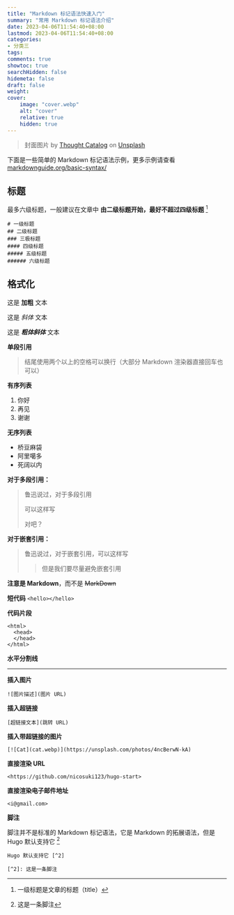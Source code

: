 ```yaml
---
title: "Markdown 标记语法快速入门"
summary: "常用 Markdown 标记语法介绍"
date: 2023-04-06T11:54:40+08:00
lastmod: 2023-04-06T11:54:40+08:00
categories:
- 分类三
tags:
comments: true
showtoc: true
searchHidden: false
hidemeta: false
draft: false
weight:
cover:
    image: "cover.webp"
    alt: "cover"
    relative: true
    hidden: true
---
```


> 封面图片 by [Thought Catalog](https://unsplash.com/@thoughtcatalog?utm_source=unsplash&utm_medium=referral&utm_content=creditCopyText) on [Unsplash](https://unsplash.com/photos/505eectW54k?utm_source=unsplash&utm_medium=referral&utm_content=creditCopyText)

下面是一些简单的 Markdown 标记语法示例，更多示例请查看 [markdownguide.org/basic-syntax/](https://www.markdownguide.org/basic-syntax/)

## 标题

最多六级标题，一般建议在文章中 **由二级标题开始，最好不超过四级标题** [^1]

```
# 一级标题
## 二级标题
### 三极标题
#### 四级标题
##### 五级标题
###### 六级标题
```

## 格式化

这是 **加粗** 文本  

这是 *斜体* 文本  

这是 ***粗体斜体*** 文本

**单段引用**

> 结尾使用两个以上的空格可以换行（大部分 Markdown 渲染器直接回车也可以）

**有序列表**

1. 你好
2. 再见
3. 谢谢

**无序列表**

- 桥豆麻袋
- 阿里噶多
- 死阔以内

**对于多段引用：**

> 鲁迅说过，对于多段引用
>
> 可以这样写
>
> 对吧？

**对于嵌套引用：**

> 鲁迅说过，对于嵌套引用，可以这样写
>
> > 但是我们要尽量避免嵌套引用

**注意是 Markdown**，而不是 ~~MarkDown~~

**短代码**  `<hello></hello>`

**代码片段**

```
<html>
  <head>
  </head>
</html>
```

**水平分割线**

---

**插入图片**

```
![图片描述](图片 URL)
```

**插入超链接**

```
[超链接文本](跳转 URL)
```

**插入带超链接的图片**

```
[![Cat](cat.webp)](https://unsplash.com/photos/4ncBerwN-kA)
```

**直接渲染 URL**

```
<https://github.com/nicosuki123/hugo-start>
```

**直接渲染电子邮件地址**

```
<i@gmail.com>
```

**脚注**

脚注并不是标准的 Markdown 标记语法，它是 Markdown 的拓展语法，但是 Hugo 默认支持它 [^2]

```
Hugo 默认支持它 [^2]

[^2]: 这是一条脚注
```



[^1]: 一级标题是文章的标题（title）
[^2]: 这是一条脚注
